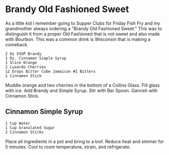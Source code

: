 # Brandy Old Fashioned Sweet

As a little kid I remember going to Supper Clubs for Friday Fish Fry and my grandmother always ordering a "Brandy Old Fashioned Sweet."  This was to distinguish it from a proper Old Fashioned that is not sweet and also made with Bourbon.  This was a common drink is Wisconsin that is making a comeback.

    2 Oz VSOP Brandy
    1 Oz. Cinnamon Simple Syrup
    1 Slice Orange
    2 Luxardo Cherries
    12 Drops Bitter Cube Jamaican #2 Bitters
    1 Cinnamon Stick
    
Muddle orange and two cherries in the bottom of a Collins Glass.  Fill glass with ice.  Add Brandy and Simple Syrup.  Stir with Bar Spoon.  Garnish with Cinnamon Stick.

## Cinnamon Simple Syrup
    1 Cup Water
    1 Cup Granulated Sugar
    2 Cinnamon Sticks
    
Place all ingredients in a pot and bring to a boil.  Reduce heat and simmer for 5 minutes.  Cool to room temperature, strain, and refrigerate.
